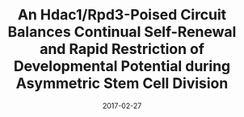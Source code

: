 ---
type: publication
subtype: "paper"
title: "An Hdac1/Rpd3-Poised Circuit Balances Continual Self-Renewal and Rapid Restriction of Developmental Potential during Asymmetric Stem Cell Division"
authors: [
   "Derek H. Janssens",
   "Danielle C. Hamm",
   "Lucas Anhezini",
   "Qi Xiao",
   "Karsten H. Siller",
   "Sarah E. Siegrist",
   "Melissa M. Harrison",
   "Cheng-Yu Lee"]
date: "2017-02-27"
link: "https://www.cell.com/developmental-cell/fulltext/S1534-5807(17)30041-2?_returnURL=https%3A%2F%2Flinkinghub.elsevier.com%2Fretrieve%2Fpii%2FS1534580717300412%3Fshowall%3Dtrue"
---